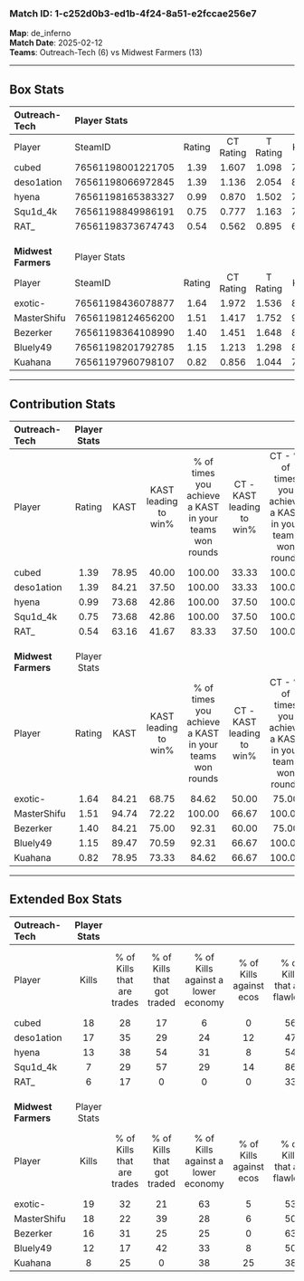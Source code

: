 ### Match ID: 1-c252d0b3-ed1b-4f24-8a51-e2fccae256e7  
**Map**: de_inferno  
**Match Date**: 2025-02-12  
**Teams**: Outreach-Tech (6) vs Midwest Farmers (13)  

---  

## Box Stats  

| **Outreach-Tech**   | Player Stats      |        |           |          |       |       |       |         |        |      |     |
| :- | :- | :-: | :-: | :-: | :-: | :-: | :-: | :-: | :-: | :-: | :-: |
| Player              | SteamID           | Rating | CT Rating | T Rating | KAST  |  ADR  | Kills | Assists | Deaths | K/D  | HS% |
| cubed               | 76561198001221705 |  1.39  |   1.607   |  1.098   | 78.95 | 92.0  |  18   |    1    |   13   | 1.38 | 44  |
| deso1ation          | 76561198066972845 |  1.39  |   1.136   |  2.054   | 84.21 | 100.2 |  17   |    7    |   15   | 1.13 | 58  |
| hyena               | 76561198165383327 |  0.99  |   0.870   |  1.502   | 73.68 | 64.1  |  13   |    3    |   15   | 0.87 | 38  |
| Squ1d_4k            | 76561198849986191 |  0.75  |   0.777   |  1.163   | 73.68 | 73.4  |   7   |    9    |   16   | 0.44 | 42  |
| RAT_                | 76561198373674743 |  0.54  |   0.562   |  0.895   | 63.16 | 46.3  |   6   |    4    |   15   | 0.40 | 16  |
|                     |                   |        |           |          |       |       |       |         |        |      |     |
|                     |                   |        |           |          |       |       |       |         |        |      |     |
|                     |                   |        |           |          |       |       |       |         |        |      |     |
| **Midwest Farmers** | Player Stats      |        |           |          |       |       |       |         |        |      |     |
| Player              | SteamID           | Rating | CT Rating | T Rating | KAST  |  ADR  | Kills | Assists | Deaths | K/D  | HS% |
| exotic-             | 76561198436078877 |  1.64  |   1.972   |  1.536   | 84.21 | 104.8 |  19   |    8    |   10   | 1.90 | 63  |
| MasterShifu         | 76561198124656200 |  1.51  |   1.417   |  1.752   | 94.74 | 102.0 |  18   |    7    |   15   | 1.20 | 44  |
| Bezerker            | 76561198364108990 |  1.40  |   1.451   |  1.648   | 84.21 | 77.3  |  16   |    5    |   10   | 1.60 | 43  |
| Bluely49            | 76561198201792785 |  1.15  |   1.213   |  1.298   | 89.47 | 56.1  |  12   |    3    |   11   | 1.09 | 50  |
| Kuahana             | 76561197960798107 |  0.82  |   0.856   |  1.044   | 78.95 | 71.6  |   8   |    8    |   16   | 0.50 | 62  |
---  

## Contribution Stats  

| **Outreach-Tech**   | Player Stats |       |                      |                                                        |                           |                                                             |                          |                                                            |
| :- | :-: | :-: | :-: | :-: | :-: | :-: | :-: | :-: |
| Player              |    Rating    | KAST  | KAST leading to win% | % of times you achieve a KAST in your teams won rounds | CT - KAST leading to win% | CT - % of times you achieve a KAST in your teams won rounds | T - KAST leading to win% | T - % of times you achieve a KAST in your teams won rounds |
| cubed               |     1.39     | 78.95 |        40.00         |                         100.00                         |           33.33           |                           100.00                            |          50.00           |                           100.00                           |
| deso1ation          |     1.39     | 84.21 |        37.50         |                         100.00                         |           33.33           |                           100.00                            |          42.86           |                           100.00                           |
| hyena               |     0.99     | 73.68 |        42.86         |                         100.00                         |           37.50           |                           100.00                            |          50.00           |                           100.00                           |
| Squ1d_4k            |     0.75     | 73.68 |        42.86         |                         100.00                         |           37.50           |                           100.00                            |          50.00           |                           100.00                           |
| RAT_                |     0.54     | 63.16 |        41.67         |                         83.33                          |           37.50           |                           100.00                            |          50.00           |                           66.67                            |
|                     |              |       |                      |                                                        |                           |                                                             |                          |                                                            |
|                     |              |       |                      |                                                        |                           |                                                             |                          |                                                            |
|                     |              |       |                      |                                                        |                           |                                                             |                          |                                                            |
| **Midwest Farmers** | Player Stats |       |                      |                                                        |                           |                                                             |                          |                                                            |
| Player              |    Rating    | KAST  | KAST leading to win% | % of times you achieve a KAST in your teams won rounds | CT - KAST leading to win% | CT - % of times you achieve a KAST in your teams won rounds | T - KAST leading to win% | T - % of times you achieve a KAST in your teams won rounds |
| exotic-             |     1.64     | 84.21 |        68.75         |                         84.62                          |           50.00           |                            75.00                            |          80.00           |                           88.89                            |
| MasterShifu         |     1.51     | 94.74 |        72.22         |                         100.00                         |           66.67           |                           100.00                            |          75.00           |                           100.00                           |
| Bezerker            |     1.40     | 84.21 |        75.00         |                         92.31                          |           60.00           |                            75.00                            |          81.82           |                           100.00                           |
| Bluely49            |     1.15     | 89.47 |        70.59         |                         92.31                          |           66.67           |                           100.00                            |          72.73           |                           88.89                            |
| Kuahana             |     0.82     | 78.95 |        73.33         |                         84.62                          |           66.67           |                           100.00                            |          77.78           |                           77.78                            |
---  

## Extended Box Stats  

| **Outreach-Tech**   | Player Stats |                            |                            |                                    |                         |                              |                                 |        |                             |                                     |                          |                               |                            |
| :- | :-: | :-: | :-: | :-: | :-: | :-: | :-: | :-: | :-: | :-: | :-: | :-: | :-: |
| Player              |    Kills     | % of Kills that are trades | % of Kills that got traded | % of Kills against a lower economy | % of Kills against ecos | % of Kills that are flawless | % of Kills that are close duels | Deaths | % of Deaths that get traded | % of Deaths against a lower economy | % of Deaths against ecos | % of Deaths that are flawless | % of Deaths that are close |
| cubed               |      18      |             28             |             17             |                 6                  |            0            |              56              |                6                |   13   |              8              |                 15                  |            8             |              38               |             8              |
| deso1ation          |      17      |             35             |             29             |                 24                 |           12            |              47              |                6                |   15   |             20              |                 13                  |            0             |              47               |             13             |
| hyena               |      13      |             38             |             54             |                 31                 |            8            |              54              |                0                |   15   |             27              |                 13                  |            7             |              53               |             0              |
| Squ1d_4k            |      7       |             29             |             57             |                 29                 |           14            |              86              |                0                |   16   |             38              |                 13                  |            0             |              44               |             19             |
| RAT_                |      6       |             17             |             0              |                 0                  |            0            |              33              |               17                |   15   |             40              |                 20                  |            7             |              73               |             7              |
|                     |              |                            |                            |                                    |                         |                              |                                 |        |                             |                                     |                          |                               |                            |
|                     |              |                            |                            |                                    |                         |                              |                                 |        |                             |                                     |                          |                               |                            |
|                     |              |                            |                            |                                    |                         |                              |                                 |        |                             |                                     |                          |                               |                            |
| **Midwest Farmers** | Player Stats |                            |                            |                                    |                         |                              |                                 |        |                             |                                     |                          |                               |                            |
| Player              |    Kills     | % of Kills that are trades | % of Kills that got traded | % of Kills against a lower economy | % of Kills against ecos | % of Kills that are flawless | % of Kills that are close duels | Deaths | % of Deaths that get traded | % of Deaths against a lower economy | % of Deaths against ecos | % of Deaths that are flawless | % of Deaths that are close |
| exotic-             |      19      |             32             |             21             |                 63                 |            5            |              53              |                5                |   10   |             30              |                 10                  |            0             |              60               |             0              |
| MasterShifu         |      18      |             22             |             39             |                 28                 |            6            |              50              |               11                |   15   |             27              |                 33                  |            7             |              53               |             7              |
| Bezerker            |      16      |             31             |             25             |                 25                 |            0            |              63              |               13                |   10   |             30              |                 30                  |            0             |              70               |             0              |
| Bluely49            |      12      |             17             |             42             |                 33                 |            8            |              50              |                0                |   11   |             36              |                 27                  |            9             |              64               |             0              |
| Kuahana             |      8       |             25             |             0              |                 38                 |           25            |              38              |               25                |   16   |             31              |                 25                  |            0             |              44               |             13             |
